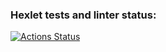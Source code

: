 ### Hexlet tests and linter status:
[![Actions Status](https://github.com/MD-shka/python-project-52/actions/workflows/hexlet-check.yml/badge.svg)](https://github.com/MD-shka/python-project-52/actions)